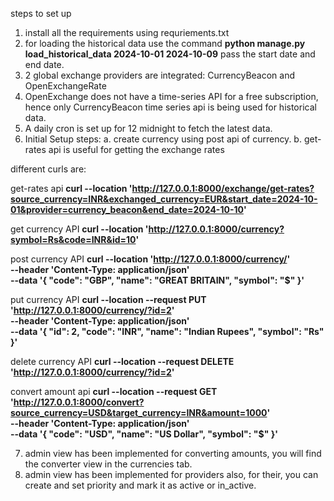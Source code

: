 steps to set up
1. install all the requirements using requriements.txt
2. for loading the historical data use the command
**python manage.py load_historical_data 2024-10-01 2024-10-09**
pass the start date and end date.
3. 2 global exchange providers are integrated: CurrencyBeacon and OpenExchangeRate
4. OpenExchange does not have a time-series API for a free subscription, hence only CurrencyBeacon time series api is being used for historical data.
5. A daily cron is set up for 12 midnight to fetch the latest data.
6. Initial Setup steps:
  a. create currency using post api of currency.
  b. get-rates api is useful for getting the exchange rates


different curls are:

get-rates api
**curl --location 'http://127.0.0.1:8000/exchange/get-rates?source_currency=INR&exchanged_currency=EUR&start_date=2024-10-01&provider=currency_beacon&end_date=2024-10-10'**


get currency API
**curl --location 'http://127.0.0.1:8000/currency?symbol=Rs&code=INR&id=10'**


post currency API
**curl --location 'http://127.0.0.1:8000/currency/' \
--header 'Content-Type: application/json' \
--data '{
    "code": "GBP",
    "name": "GREAT BRITAIN",
    "symbol": "$"
}'**


put currency API
**curl --location --request PUT 'http://127.0.0.1:8000/currency/?id=2' \
--header 'Content-Type: application/json' \
--data '{
    "id": 2,
    "code": "INR",
    "name": "Indian Rupees",
    "symbol": "Rs"
}'**


delete currency API
**curl --location --request DELETE 'http://127.0.0.1:8000/currency/?id=2'**



convert amount api
**curl --location --request GET 'http://127.0.0.1:8000/convert?source_currency=USD&target_currency=INR&amount=1000' \
--header 'Content-Type: application/json' \
--data '{
    "code": "USD",
    "name": "US Dollar",
    "symbol": "$"
}'**


7. admin view has been implemented for converting amounts, you will find the converter view in the currencies tab.
8. admin view has been implemented for providers also, for their, you can create and set priority and mark it as active or in_active.

